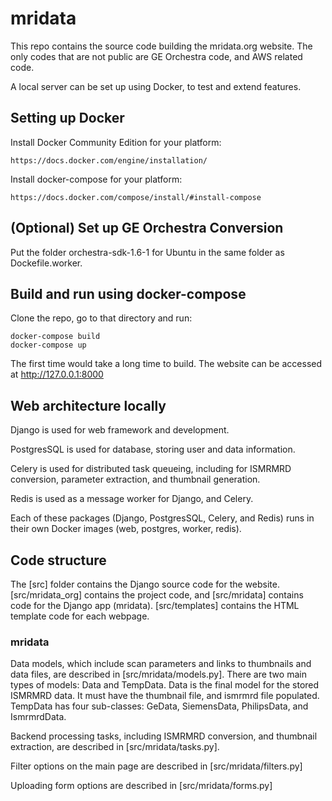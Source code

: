 # mridata

This repo contains the source code building the mridata.org website. The only codes that are not public are GE Orchestra code, and AWS related code.

A local server can be set up using Docker, to test and extend features.

## Setting up Docker

Install Docker Community Edition for your platform:

	https://docs.docker.com/engine/installation/

Install docker-compose for your platform:

	https://docs.docker.com/compose/install/#install-compose
	
## (Optional) Set up GE Orchestra Conversion

Put the folder orchestra-sdk-1.6-1 for Ubuntu in the same folder as Dockefile.worker.

## Build and run using docker-compose

Clone the repo, go to that directory and run:

	docker-compose build
	docker-compose up
	
The first time would take a long time to build.
The website can be accessed at http://127.0.0.1:8000

## Web architecture locally

Django is used for web framework and development. 

PostgresSQL is used for database, storing user and data information. 

Celery is used for distributed task queueing, including for ISMRMRD conversion, parameter extraction, and thumbnail generation. 

Redis is used as a message worker for Django, and Celery.

Each of these packages (Django, PostgresSQL, Celery, and Redis) runs in their own Docker images (web, postgres, worker, redis). 

## Code structure

The [src] folder contains the Django source code for the website. [src/mridata_org] contains the project code, and [src/mridata] contains code for the Django app (mridata). [src/templates] contains the HTML template code for each webpage.

### mridata

Data models, which include scan parameters and links to thumbnails and data files, are described in [src/mridata/models.py]. There are two main types of models: Data and TempData. Data is the final model for the stored ISMRMRD data. It must have the thumbnail file, and ismrmrd file populated. TempData has four sub-classes: GeData, SiemensData, PhilipsData, and IsmrmrdData.

Backend processing tasks, including ISMRMRD conversion, and thumbnail extraction, are described in [src/mridata/tasks.py].

Filter options on the main page are described in [src/mridata/filters.py]

Uploading form options are described in [src/mridata/forms.py]
